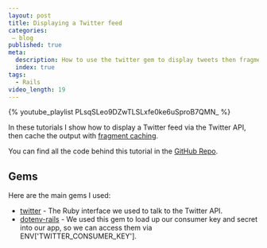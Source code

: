 ```yaml
---
layout: post
title: Displaying a Twitter feed
categories:
 – blog
published: true
meta:
  description: How to use the twitter gem to display tweets then fragment caching to keep things quick.
  index: true
tags: 
  - Rails
video_length: 19
---
```


{% youtube_playlist PLsqSLeo9DZwTLSLxfe0ke6uSproB7QMN_ %}

In these tutorials I show how to display a Twitter feed via the Twitter API, then cache the output with [fragment caching](http://guides.rubyonrails.org/caching_with_rails.html#fragment-caching).

You can find all the code behind this tutorial in the [GitHub Repo](https://github.com/MikeRogers0/RoR4-Twitter-Feed).

## Gems

Here are the main gems I used:

* [twitter](https://github.com/sferik/twitter) - The Ruby interface we used to talk to the Twitter API.
* [dotenv-rails](https://github.com/bkeepers/dotenv) - We used this gem to load up our consumer key and secret into our app, so we can access them via ENV['TWITTER_CONSUMER_KEY'].

